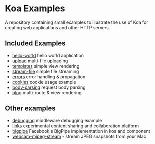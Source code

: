 # Koa Examples

  A repository containing small examples to illustrate the use of Koa
  for creating web applications and other HTTP servers.

## Included Examples

 - [hello-world](https://github.com/koajs/examples/tree/master/hello-world) hello world application
 - [upload](https://github.com/koajs/examples/tree/master/upload) multi-file uploading
 - [templates](https://github.com/koajs/examples/tree/master/templates) simple view rendering
 - [stream-file](https://github.com/koajs/examples/tree/master/stream-file) simple file streaming
 - [errors](https://github.com/koajs/examples/tree/master/errors) error handling & propagation
 - [cookies](https://github.com/koajs/examples/tree/master/cookies) cookie usage example
 - [body-parsing](https://github.com/koajs/examples/tree/master/body-parsing) request body parsing
 - [blog](https://github.com/koajs/examples/tree/master/blog) multi-route & view rendering

## Other examples

 - [debugging](tree/master/debugging) middleware debugging example
 - [links](https://github.com/juliangruber/links) experimental content sharing and collaboration platform
 - [bigpipe](https://github.com/jonathanong/bigpipe-example) Facebook's BigPipe implementation in koa and component
 - [webcam-mjpeg-stream](https://github.com/jonathanong/webcam-mjpeg-stream) - stream JPEG snapshots from your Mac
